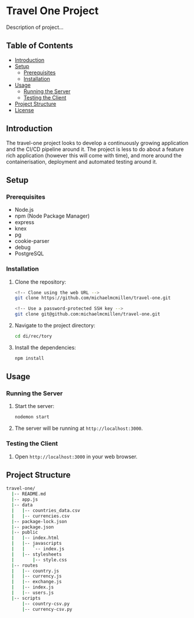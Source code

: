 # Travel One Project

Description of project...

## Table of Contents

- [Introduction](#introduction)
- [Setup](#setup)
  - [Prerequisites](#prerequisites)
  - [Installation](#installation)
- [Usage](#usage)
  - [Running the Server](#running-the-server)
  - [Testing the Client](#testing-the-client)
- [Project Structure](#project-structure)
- [License](#license)

## Introduction

The travel-one project looks to develop a continuously growing application and the CI/CD pipeline around it. The project is less to do about a feature rich application (however this will come with time), and more around the containerisation, deployment and automated testing around it.

## Setup

### Prerequisites

- Node.js
- npm (Node Package Manager)
- express
- knex
- pg
- cookie-parser
- debug
- PostgreSQL

### Installation

1. Clone the repository:
    ```bash
    <!-- Clone using the web URL -->
    git clone https://github.com/michaelmcmillen/travel-one.git
    ```
    ```bash
    <!-- Use a password-protected SSH key -->
    git clone git@github.com:michaelmcmillen/travel-one.git
    ```
2. Navigate to the project directory:
    ```bash
    cd di/rec/tory
    ```
3. Install the dependencies:
    ```bash
    npm install
    ```

## Usage

### Running the Server

1. Start the server:
    ```bash
    nodemon start
    ```
2. The server will be running at `http://localhost:3000`.

### Testing the Client

1. Open `http://localhost:3000` in your web browser.

## Project Structure

```bash
travel-one/
  |-- README.md
  |-- app.js
  |-- data
  |   |-- countries_data.csv
  |   |-- currencies.csv
  |-- package-lock.json
  |-- package.json
  |-- public
  |   |-- index.html
  |   |-- javascripts
  |   |   `-- index.js
  |   |-- stylesheets
  |       |-- style.css
  |-- routes
  |   |-- country.js
  |   |-- currency.js
  |   |-- exchange.js
  |   |-- index.js
  |   |-- users.js
  |-- scripts
      |-- country-csv.py
      |-- currency-csv.py
```
